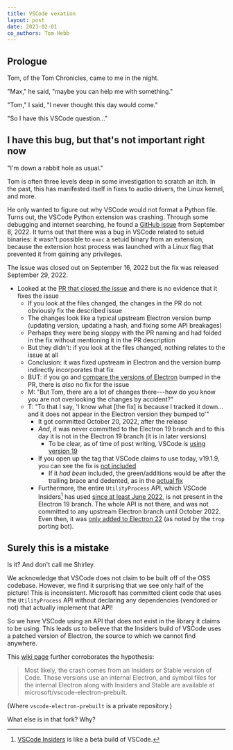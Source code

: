 ```yaml
---
title: VSCode vexation
layout: post
date: 2023-02-01
co_authors: Tom Hebb
---
```


## Prologue

Tom, of the Tom Chronicles, came to me in the night.

"Max," he said, "maybe you can help me with something."

"Tom," I said, "I never thought this day would come."

"So I have this VSCode question..."

## I have this bug, but that's not important right now

"I'm down a rabbit hole as usual."

Tom is often three levels deep in some investigation to scratch an itch. In the
past, this has manifested itself in fixes to audio drivers, the Linux kernel,
and more.

He only wanted to figure out why VSCode would not format a Python file. Turns
out, the VSCode Python extension was crashing. Through some debugging and
internet searching, he found a [GitHub issue][sudoissue] from September 8,
2022. It turns out that there was a bug in VSCode related to setuid binaries:
it wasn't possible to `exec` a setuid binary from an extension, because the
extension host process was launched with a Linux flag that prevented it from
gaining any privileges.

The issue was closed out on September 16, 2022 but the fix was released
September 29, 2022.

* Looked at the [PR that closed the issue][allegedsudofix] and there is no
  evidence that it fixes the issue
  * If you look at the files changed, the changes in the PR do not obviously
    fix the described issue
  * The changes look like a typical upstream Electron version bump (updating
    version, updating a hash, and fixing some API breakages)
  * Perhaps they were being sloppy with the PR naming and had folded in the fix
    without mentioning it in the PR description
  * But they didn't: if you look at the files changed, nothing relates to the
    issue at all
  * Conclusion: it was fixed upstream in Electron and the version bump
    indirectly incorporates that fix
  * BUT: if you go and [compare the versions of Electron][versioncompare]
    bumped in the PR, there is *also* no fix for the issue
  * M: "But Tom, there are a lot of changes there---how do you know you are not
    overlooking the changes by accident?"
  * T: "To that I say, 'I know what [the fix] is because I tracked it down...
    and it does not appear in the Electron version they bumped to'"
    * It got committed October 20, 2022, after the release
    * *And*, it was never committed to the Electron 19 branch and to this day
      it is not in the Electron 19 branch (it is in later versions)
      * To be clear, as of time of post writing, VSCode is
        [using version 19][electrondep]
    * If you open up the tag that VSCode claims to use today, v19.1.9, you can
      see the fix is [not included][fixnotincluded]
      * If it *had been* included, the green/additions would be after the
        trailing brace and dedented, as in the [actual fix][actualfix]
    * Furthermore, the entire `UtilityProcess` API, which VSCode
      Insiders[^insiders] has used [since at least June 2022][onbydefault], is
      not present in the Electron 19 branch. The whole API is not there, and
      was not committed to any upstream Electron branch until October 2022.
      Even then, it was [only added to Electron 22][featUtilityProcess] (as
      noted by the `trop` porting bot).

[sudoissue]: https://github.com/microsoft/vscode/issues/160380
[allegedsudofix]: https://github.com/microsoft/vscode/pull/161027
[versioncompare]: https://github.com/electron/electron/compare/v19.0.12...v19.0.17
[actualfix]: https://github.com/electron/electron/pull/34980/commits/c3dff10a48f5edb23b2b0340c1849dc04db180bc
[electrondep]: https://github.com/microsoft/vscode/blob/e3da120e0808f36e45e6783b611cc943d7fdd61c/package.json#L146
[fixnotincluded]: https://github.com/electron/electron/blob/v19.1.9/patches/chromium/allow_new_privileges_in_unsandboxed_child_processes.patch
[onbydefault]: https://github.com/microsoft/vscode/pull/152470
[featUtilityProcess]: https://github.com/electron/electron/pull/34980

[^insiders]: [VSCode Insiders][insiders] is like a beta build of VSCode.

[insiders]: https://code.visualstudio.com/insiders/

## Surely this is a mistake

Is it? And don't call me Shirley.

We acknowledge that VSCode does not claim to be built off of the OSS codebase.
However, we find it surprising that we see only half of the picture! This is
inconsistent. Microsoft has committed client code that uses the
`UtilityProcess` API without declaring any dependencies (vendored or not) that
actually implement that API!

So we have VSCode using an API that does not exist in the library it claims to
be using. This leads us to believe that the Insiders build of VSCode uses a
patched version of Electron, the source to which we cannot find anywhere.

This [wiki page][nativecrash] further corroborates the hypothesis:

[nativecrash]: https://github.com/microsoft/vscode/wiki/Native-Crash-Issues/749bcb12d315f430e86170f1bc8d5cafc5c67dbc

> Most likely, the crash comes from an Insiders or Stable version of Code.
> Those versions use an internal Electron, and symbol files for the internal
> Electron along with Insiders and Stable are available at
> microsoft/vscode-electron-prebuilt.

(Where `vscode-electron-prebuilt` is a private repository.)

What else is in that fork? Why?
